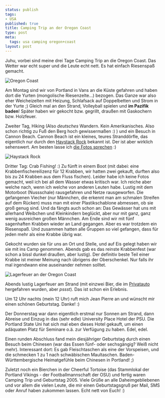 ```yaml
--- 
status: publish
tags: 
- USA
published: true
title: Camping Trip an der Oregon Coast
type: post
meta: 
  tags: usa camping oregon+coast
layout: post
---
```

Juhu, vorbei sind meine drei Tage Camping Trip an die Oregon Coast. Das Wetter war echt super und die Leute echt nett. Es hat einfach Riesenspaß gemacht.

<img src='http://fredericiana.de/uploads/050912oregoncoast.jpg' alt='Oregon Coast' class="centered" />

Am Montag sind wir von Portland in Vans an die Küste gefahren und haben dort die Yurten (mongolische Riesenzelte...) bezogen. Das Ganze war also eher Weicheizelten mit Heizung, Schlafsack auf Doppelbetten und Strom in der Yurte ;) Gleich mal an den Strand, Volleyball spielen und <strong>im Pazifik baden</strong>! Später haben wir gekocht bzw. gegrillt, draußen mit Gaskochern bzw. Holzfeuer.

Zweiter Tag, Hiking (Also <em>deutsches</em> Wandern. Kein Amerikanisches. Also schon richtig zu Fuß den Berg hoch gewissermaßen :) ) und ein Besuch in Cannon Beach. Cannon Beach ist ein kleines, teures Stranddörfle, das eigentlich nur durch den <a href="http://en.wikipedia.org/wiki/Haystack_Rock">Haystack Rock</a> bekannt ist. Der ist aber wirklich sehenswert. Am besten lasse ich <a href="http://pics.magenson.de/v/usa2005/050915camping/">die Fotos sprechen</a> :)
<!--more-->

<img src='http://fredericiana.de/uploads/050915haystack.jpg' alt='Haystack Rock' class="centered" />

Dritter Tag: Crab Fishing! :) Zu fünft in einem Boot (mit dabei: eine Krabbenfischereilizenz für 12 Krabben, wir hatten zwei gekauft, durften also bis zu 24 Krabben aus dem Fluss fischen). Leider habe ich keine Fotos gemacht, weil ich bei all dem Wasser etwas kritisch war. Ich reiche aber welche nach, wenn ich welche von anderen Leuten habe. Lustig mit dem Motorboot (Nussschale) rausgefahren und Netze rausgeworfen. Die gefangenen Viecher (nur Männchen, die erkennt man am schmalen Streifen auf dem Rücken) muss man mit einer Plastikschablone abmessen, ob sie groß genug sind. Und da fängts auch schon an: Das Gewässer hat uns mit allerhand Weibchen und Kleinkindern beglückt, aber nur mit ganz, ganz wenig ausreichen großen Männchen. Am Ende sind wir mit fünf sagenhaften Krabben wieder an Land gegangen. Aber es war trotzdem ein Riesenspaß. Und zusammen hatten alle Gruppen so viel gefangen, dass für jeden mehr als eine Krabbe übrig war.

Gekocht wurden sie für uns an Ort und Stelle, und auf Eis gelegt haben wir sie mit ins Camp genommen. Abends gab es das reinste Krabbenfest (war schon a bissl dunkel draußen, aber lustig). Der definitiv beste Teil einer Krabbe ist meiner Meinung nach übrigens der Oberschenkel. Nur falls ihr mal irgendwann eine auseinander nehmen solltet.

<img src='http://fredericiana.de/uploads/050914lagerfeuer.jpg' alt='Lagerfeuer an der Oregon Coast' class="centered" />

Abends lustig Lagerfeuer am Strand (mit einzwei Bier, die im <a href="http://fredericiana.de/archives/2005/09/12/alkohol-stress/">Privatauto</a> hergefahren wurden, aber *pssst*). Das ist schon ein Erlebnis.

Um 12 Uhr nachts (mein 12 Uhr) ruft mich Jean Pierre an und wünscht mir einen schönen Geburtstag. Danke! :)

Der Donnerstag war dann eigentlich erstmal nur Sonnen am Strand, dann Abreise und Einzug in das (sehr edle) University Place Hotel der PSU. Die Portland State Uni hat sich mal eben dieses Hotel gekauft, um einen adäquaten Platz für Seminare o.ä. zur Verfügung zu haben. Edel, edel.

Einen runden Abschluss fand mein diesjähriger Geburtstag durch einen Besuch beim Chinesen (war das Essen fünf- oder sechsgängig? Weiß nicht mehr). Interessant dort: Es gab Fleischtaschen als eine der Vorspeisen, und die schmecken 1 zu 1 nach schwäbischen Maultaschen. Baden-Württembergische Heimatgefühle beim Chinesen in Portland! ;)

Zuletzt noch ein Bierchen in der Cheerful Tortoise (das Stammlokal der Portland Vikings - der Footballmannschaft der OSU) und fertig waren Camping Trip und Geburtstag 2005. Viele Grüße an alle Daheimgebliebenen und vor allem die vielen Leute, die mir einen Geburtstagsgruß per Mail, SMS oder Anruf haben zukommen lassen. Echt nett von Euch! :)
